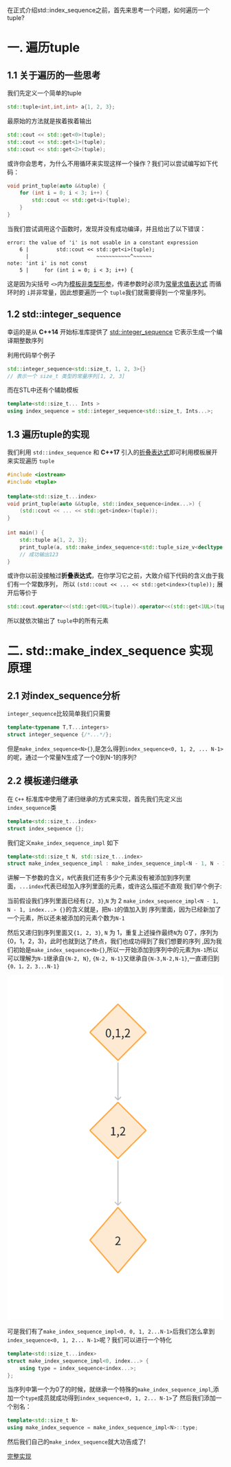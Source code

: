 在正式介绍std::index_sequence之前，首先来思考一个问题，如何遍历一个tuple?
# 一. 遍历tuple
## 1.1 关于遍历的一些思考
我们先定义一个简单的tuple
~~~cpp
std::tuple<int,int,int> a{1, 2, 3};
~~~
最原始的方法就是挨着挨着输出
~~~cpp
std::cout << std::get<0>(tuple);
std::cout << std::get<1>(tuple);
std::cout << std::get<2>(tuple);
~~~
或许你会思考，为什么不用循环来实现这样一个操作？我们可以尝试编写如下代码：
~~~cpp
void print_tuple(auto &&tuple) {
    for (int i = 0; i < 3; i++) {
        std::cout << std::get<i>(tuple);
    }
}
~~~
当我们尝试调用这个函数时，发现并没有成功编译，并且给出了以下错误：
~~~
error: the value of 'i' is not usable in a constant expression
    6 |         std::cout << std::get<i>(tuple);
      |                      ~~~~~~~~~~~^~~~~~~
note: 'int i' is not const
    5 |     for (int i = 0; i < 3; i++) {
~~~
这是因为尖括号 `<>`内为[模板非类型形参](https://zh.cppreference.com/w/cpp/language/template_parameters)，传递参数时必须为[常量求值表达式](https://zh.cppreference.com/w/cpp/language/constant_expression#.E5.B8.B8.E9.87.8F.E6.B1.82.E5.80.BC.E7.9A.84.E8.A1.A8.E8.BE.BE.E5.BC.8F)
而循环时的 `i`并非常量，因此想要遍历一个 `tuple`我们就需要得到一个常量序列。
## 1.2 std::integer_sequence
幸运的是从 **C++14** 开始标准库提供了
[std::integer_sequence](https://zh.cppreference.com/w/cpp/utility/integer_sequence) 它表示生成一个编译期整数序列

利用代码举个例子
~~~cpp
std::integer_sequence<std::size_t, 1, 2, 3>{}
// 表示一个 size_t 类型的常量序列[1, 2, 3]
~~~
而在STL中还有个辅助模板
~~~cpp
template<std::size_t... Ints >
using index_sequence = std::integer_sequence<std::size_t, Ints...>;
~~~

## 1.3 遍历tuple的实现
我们利用 `std::index_sequence` 和 **C++17** 引入的[折叠表达式](https://zh.cppreference.com/w/cpp/language/fold)即可利用模板展开
来实现遍历 `tuple`

~~~cpp
#include <iostream>
#include <tuple>

template<std::size_t...index>
void print_tuple(auto &&tuple, std::index_sequence<index...>) {
    (std::cout << ... << std::get<index>(tuple));
}

int main() {
    std::tuple a{1, 2, 3};
    print_tuple(a, std::make_index_sequence<std::tuple_size_v<decltype(a)>>{});
    // 成功输出123
}
~~~
或许你以前没接触过**折叠表达式**，在你学习它之前，大致介绍下代码的含义由于我们有一个常数序列，
所以 `(std::cout << ... << std::get<index>(tuple));` 展开后等价于
~~~cpp
std::cout.operator<<(std::get<0UL>(tuple)).operator<<(std::get<1UL>(tuple)).operator<<(std::get<2UL>(tuple));
~~~
所以就依次输出了 `tuple`中的所有元素

# 二. std::make_index_sequence 实现原理

## 2.1 对index_sequence分析
`integer_sequence`比较简单我们只需要
~~~cpp
template<typename T,T...integers>
struct integer_sequence {/*...*/};
~~~
但是`make_index_sequence<N>{}`,是怎么得到`index_sequence<0, 1, 2, ... N-1>`的呢，通过一个常量N生成了一个0到N-1的序列?
## 2.2 模板递归继承

在 `C++` 标准库中使用了递归继承的方式来实现，首先我们先定义出`index_sequence`类
~~~cpp
template<std::size_t...index>
struct index_sequence {};
~~~
我们定义`make_index_sequence_impl` 如下
~~~cpp
template<std::size_t N, std::size_t...index>
struct make_index_sequence_impl : make_index_sequence_impl<N - 1, N - 1, index...> {};
~~~
讲解一下参数的含义，`N`代表我们还有多少个元素没有被添加到序列里面，`...index`代表已经加入序列里面的元素，或许这么描述不直观
我们举个例子:

当前假设我们序列里面已经有`{2, 3}`,`N` 为 2 `make_index_sequence_impl<N - 1, N - 1, index...> {}`的含义就是，把`N-1`的值加入到
序列里面，因为已经新加了一个元素，所以还未被添加的元素个数为`N-1`

然后又递归到序列里面又`{1, 2, 3}`, `N` 为 1，重复上述操作最终`N`为 0了，序列为{0，1，2，3}，此时也就到达了终点，我们也成功得到了我们想要的序列
,因为我们初始是`make_index_sequence<N>{}`,所以一开始添加到序列中的元素为`N-1`所以可以理解为`N-1`继承自`{N-2, N}`, `{N-2, N-1}`又继承自`{N-3,N-2,N-1}`,一直递归到`{0，1，2，3...N-1}`

![img.png](../../img/doc_tinystl_index_sequence1.png)

可是我们有了`make_index_sequence_impl<0, 0, 1, 2...N-1>`后我们怎么拿到`index_sequence<0, 1, 2... N-1>`呢？我们可以进行一个特化
~~~cpp
template<std::size_t...index>
struct make_index_sequence_impl<0, index...> {
    using type = index_sequence<index...>;
};
~~~
当序列中第一个为0了的时候，就继承一个特殊的`make_index_sequence_impl`,添加一个`type`成员就成功得到`index_sequence<0, 1, 2... N-1>`了
然后我们添加一个别名：
~~~cpp
template<std::size_t N>
using make_index_sequence = make_index_sequence_impl<N>::type;
~~~
然后我们自己的`make_index_sequence`就大功告成了!

[完整实现](https://github.com/M1saka2003/M1sakalib/blob/master/TinySTL/index_sequence.h)
